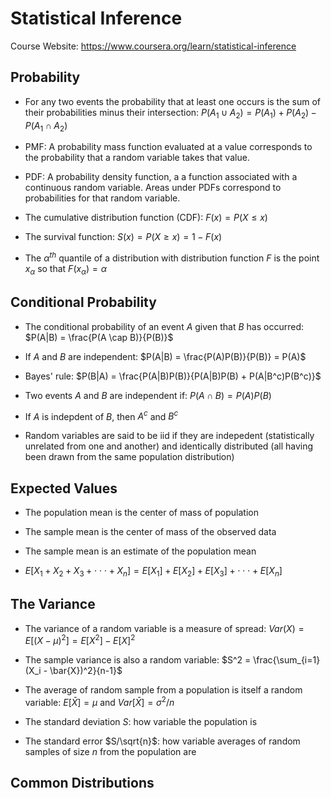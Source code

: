 # Statistical Inference

Course Website: https://www.coursera.org/learn/statistical-inference

## Probability

* For any two events the probability that at least one occurs is the sum of their probabilities minus their intersection:
$P(A_1 \cup A_2) = P(A_1) + P(A_2) - P(A_1 \cap A_2)$

* PMF: A probability mass function evaluated at a value corresponds to the probability that a random variable takes that value.

* PDF: A probability density function, a a function associated with a continuous random variable. Areas under PDFs correspond to probabilities for that random variable.

* The cumulative distribution function (CDF):
$F(x) = P(X \leq x)$


* The survival function:
$S(x) = P(X \geq x) = 1 - F(x)$

* The $\alpha^{th}$ quantile of a distribution with distribution function $F$ is the point $x_{\alpha}$ so that $F(x_{\alpha}) = \alpha$

## Conditional Probability

* The conditional probability of an event $A$ given that $B$ has occurred: 
$P(A|B) = \frac{P(A \cap B)}{P(B)}$

* If $A$ and $B$ are independent:
$P(A|B) = \frac{P(A)P(B)}{P(B)} = P(A)$

* Bayes' rule: 
$P(B|A) = \frac{P(A|B)P(B)}{P(A|B)P(B) + P(A|B^c)P(B^c)}$

* Two events $A$ and $B$ are independent if:
$P(A \cap B) = P(A)P(B)$

* If $A$ is indepdent of $B$, then $A^c$ and $B^c$

* Random variables are said to be iid if they are indepedent (statistically unrelated from one and another) and identically distributed (all having been drawn from the same population distribution)

## Expected Values

* The population mean is the center of mass of population

* The sample mean is the center of mass of the observed data

* The sample mean is an estimate of the population mean

* $E[X_1 + X_2 + X_3 + \cdot	\cdot	\cdot	 + X_n] = E[X_1] + E[X_2] + E[X_3] + \cdot	\cdot	\cdot + E[X_n]$

## The Variance

* The variance of a random variable is a measure of spread:
$Var(X) = E[(X - \mu)^2] = E[X^2] - E[X]^2$

* The sample variance is also a random variable: $S^2 = \frac{\sum_{i=1}(X_i - \bar{X})^2}{n-1}$

* The average of random sample from a population is itself a random variable:
$E[\bar{X}] = \mu$ and $Var[\bar{X}] = \sigma^2 / n$

* The standard deviation $S$: how variable the population is

* The standard error $S/\sqrt{n}$: how variable averages of random samples of size $n$ from the population are

## Common Distributions
